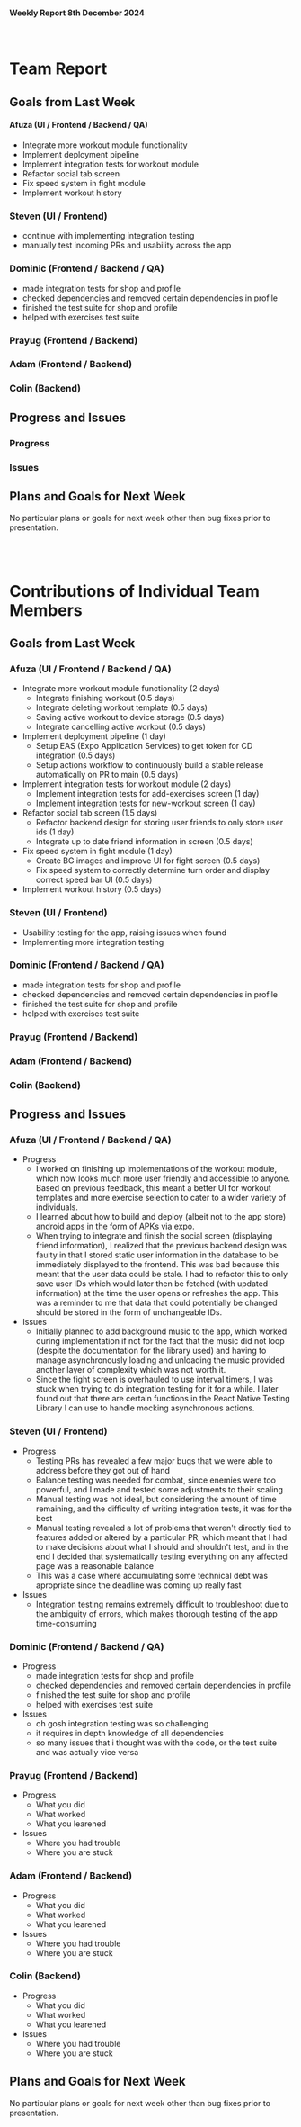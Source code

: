 #### Weekly Report 8th December 2024
<br/>

# Team Report

## Goals from Last Week

#### Afuza (UI / Frontend / Backend / QA)
- Integrate more workout module functionality
- Implement deployment pipeline
- Implement integration tests for workout module
- Refactor social tab screen
- Fix speed system in fight module
- Implement workout history

### Steven (UI / Frontend)
- continue with implementing integration testing
- manually test incoming PRs and usability across the app

### Dominic (Frontend / Backend / QA)
- made integration tests for shop and profile 
- checked dependencies and removed certain dependencies in profile 
- finished the test suite for shop and profile 
- helped with exercises test suite

### Prayug (Frontend / Backend)


### Adam (Frontend / Backend)


### Colin (Backend)


## Progress and Issues

### Progress



### Issues

## Plans and Goals for Next Week

No particular plans or goals for next week other than bug fixes prior to presentation.


<br></br>
# Contributions of Individual Team Members

## Goals from Last Week

### Afuza (UI / Frontend / Backend / QA)
- Integrate more workout module functionality (2 days)
    - Integrate finishing workout (0.5 days)
    - Integrate deleting workout template (0.5 days)
    - Saving active workout to device storage (0.5 days)
    - Integrate cancelling active workout (0.5 days)
- Implement deployment pipeline (1 day)
    - Setup EAS (Expo Application Services) to get token for CD integration (0.5 days)
    - Setup actions workflow to continuously build a stable release automatically on PR to main (0.5 days)
- Implement integration tests for workout module (2 days)
    - Implement integration tests for add-exercises screen (1 day)
    - Implement integration tests for new-workout screen (1 day)
- Refactor social tab screen (1.5 days)
    - Refactor backend design for storing user friends to only store user ids (1 day)
    - Integrate up to date friend information in screen (0.5 days)
- Fix speed system in fight module (1 day)
    - Create BG images and improve UI for fight screen (0.5 days)
    - Fix speed system to correctly determine turn order and display correct speed bar UI (0.5 days)
- Implement workout history (0.5 days)

### Steven (UI / Frontend)
- Usability testing for the app, raising issues when found
- Implementing more integration testing

### Dominic (Frontend / Backend / QA)
- made integration tests for shop and profile 
- checked dependencies and removed certain dependencies in profile 
- finished the test suite for shop and profile 
- helped with exercises test suite

### Prayug (Frontend / Backend)


### Adam (Frontend / Backend)


### Colin (Backend)


## Progress and Issues

### Afuza (UI / Frontend / Backend / QA)
- Progress
    - I worked on finishing up implementations of the workout module, which now looks much more user friendly and accessible to anyone. Based on previous feedback, this meant a better UI for workout templates and more exercise selection to cater to a wider variety of individuals.
    - I learned about how to build and deploy (albeit not to the app store) android apps in the form of APKs via expo.
    - When trying to integrate and finish the social screen (displaying friend information), I realized that the previous backend design was faulty in that I stored static user information in the database to be immediately displayed to the frontend. This was bad because this meant that the user data could be stale. I had to refactor this to only save user IDs which would later then be fetched (with updated information) at the time the user opens or refreshes the app. This was a reminder to me that data that could potentially be changed should be stored in the form of unchangeable IDs.
- Issues
    - Initially planned to add background music to the app, which worked during implementation if not for the fact that the music did not loop (despite the documentation for the library used) and having to manage asynchronously loading and unloading the music provided another layer of complexity which was not worth it.
    - Since the fight screen is overhauled to use interval timers, I was stuck when trying to do integration testing for it for a while. I later found out that there are certain functions in the React Native Testing Library I can use to handle mocking asynchronous actions.

### Steven (UI / Frontend)
- Progress
    - Testing PRs has revealed a few major bugs that we were able to address before they got out of hand
    - Balance testing was needed for combat, since enemies were too powerful, and I made and tested some adjustments to their scaling
    - Manual testing was not ideal, but considering the amount of time remaining, and the difficulty of writing integration tests, it was for the best
    - Manual testing revealed a lot of problems that weren't directly tied to features added or altered by a particular PR, which meant that I had to make decisions about what I should and shouldn't test, and in the end I decided that systematically testing everything on any affected page was a reasonable balance
    - This was a case where accumulating some technical debt was apropriate since the deadline was coming up really fast
- Issues
    - Integration testing remains extremely difficult to troubleshoot due to the ambiguity of errors, which makes thorough testing of the app time-consuming

### Dominic (Frontend / Backend / QA)
- Progress
    - made integration tests for shop and profile 
    - checked dependencies and removed certain dependencies in profile 
    - finished the test suite for shop and profile 
    - helped with exercises test suite
- Issues
    - oh gosh integration testing was so challenging
    - it requires in depth knowledge of all dependencies 
    - so many issues that i thought was with the code, or the test suite and was actually vice versa

### Prayug (Frontend / Backend)
- Progress
    - What you did
    - What worked
    - What you learened
- Issues
    - Where you had trouble
    - Where you are stuck

### Adam (Frontend / Backend)
- Progress
    - What you did
    - What worked
    - What you learened
- Issues
    - Where you had trouble
    - Where you are stuck

### Colin (Backend)
- Progress
    - What you did
    - What worked
    - What you learened
- Issues
    - Where you had trouble
    - Where you are stuck

## Plans and Goals for Next Week

No particular plans or goals for next week other than bug fixes prior to presentation.